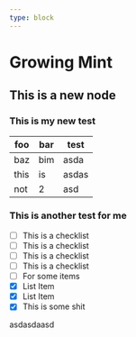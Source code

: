 ```yaml
---
type: block
---
```

# Growing Mint

## This is a new node

### This is my new test

| foo  | bar | test  |
| ---- | --- | ----- |
| baz  | bim | asda  |
| this | is  | asdas |
| not  | 2   | asd   |

### This is another test for me

- [ ] This is a checklist
- [ ] This is a checklist
- [ ] This is a checklist
- [ ] This is a checklist
- [ ] For some items
- [x] List Item
- [x] List Item
- [x] This is some shit

asdasdaasd
